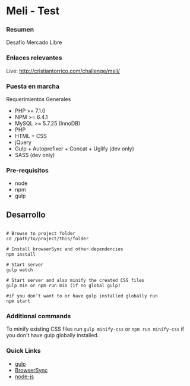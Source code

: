 # Meli - Test

### Resumen

Desafío Mercado Libre

### Enlaces relevantes

Live: http://cristiantorrico.com/challenge/meli/

### Puesta en marcha

Requerimientos Generales

- PHP >= 7.1.0
- NPM >= 6.4.1
- MySQL >= 5.7.25 (InnoDB)
- PHP
- HTML + CSS
- jQuery
- Gulp + Autoprefixer + Concat + Uglify (dev only)
- SASS (dev only)

### Pre-requisitos

- node
- npm
- gulp

## Desarrollo

```shell

# Browse to project folder
cd /path/to/project/this/folder

# Install browserSync and other dependencies
npm install

# Start server
gulp watch

# Start server and also minify the created CSS files
gulp min or npm run min (if no global gulp)

#if you don't want to or have gulp installed globally run
npm start
```

### Additional commands

To minify existing CSS files run `gulp minify-css` or `npm run minify-css` if you don't have gulp globally installed.

### Quick Links

- [gulp](http://gulpjs.com)
- [BrowserSync](http://www.browsersync.io)
- [node-js](https://nodejs.org/en/)
